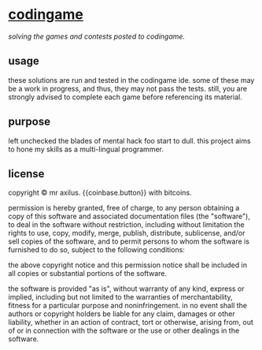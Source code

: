 [codingame][home]
============================
_solving the games and contests posted to codingame._

usage
-----
these solutions are run and tested in the codingame ide.
some of these may be a work in progress, and thus, they may not pass the tests.
still, you are strongly advised to complete each game before referencing its material.

purpose
-------
left unchecked the blades of mental hack foo start to dull.
this project aims to hone my skills as a multi-lingual programmer.

license
-------
copyright © mr axilus. {{coinbase.button}} with bitcoins.

permission is hereby granted, free of charge, to any person obtaining a copy of this software and associated documentation files (the "software"), to deal in the software without restriction, including without limitation the rights to use, copy, modify, merge, publish, distribute, sublicense, and/or sell copies of the software, and to permit persons to whom the software is furnished to do so, subject to the following conditions:

the above copyright notice and this permission notice shall be included in all copies or substantial portions of the software.

the software is provided "as is", without warranty of any kind, express or implied, including but not limited to the warranties of merchantability, fitness for a particular purpose and noninfringement.
in no event shall the authors or copyright holders be liable for any claim, damages or other liability, whether in an action of contract, tort or otherwise, arising from, out of or in connection with the software or the use or other dealings in the software.

<!-- extrenal project page. -->
[home]: http://www.codingame.com/profile/1dce61a80c4cba0d56aa9c39bfed67b2613615 "codingame profile page"
